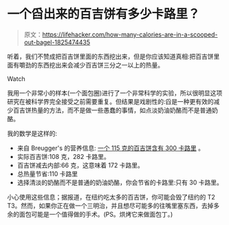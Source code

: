 # 一个舀出来的百吉饼有多少卡路里？

> 原文：<https://lifehacker.com/how-many-calories-are-in-a-scooped-out-bagel-1825474435>

听着，我们不赞成把百吉饼里面的东西挖出来，但是你应该知道真相:把百吉饼里面有嚼劲的东西挖出来会减少百吉饼三分之一以上的热量。

Watch

我用一个非常小的样本(一个面包圈)进行了一个非常科学的实验，所以很明显这项研究在被科学界完全接受之前需要重复。但结果是戏剧性的:舀是一种更有效的减少百吉饼热量的方法，而不是做一些愚蠢的事情，如点淡奶油奶酪而不是普通奶酪。

我的数学是这样的:

*   来自 Breugger's 的营养信息: [一个 115 克的百吉饼含有 300 卡路里](https://www.brueggers.com/wp-content/uploads/2017/05/Nutritional-Chart-5.17.17.pdf) 。
*   实际百吉饼:108 克，282 卡路里。
*   百吉饼减去内部:66 克，这意味着 172 卡路里。
*   总热量节省:110 卡路里
*   选择清淡的奶酪而不是普通的奶油奶酪，你会节省的卡路里:只有 30 卡路里。

小心使用这些信息；据报道，在纽约吃太多的百吉饼，你可能会毁了纽约的 T2 T3。然而，如果你正在做一个三明治，并且想尽可能多的往嘴里塞东西，去掉多余的面包可能是一个值得做的手术。(PS。烘烤它来做面包丁。)